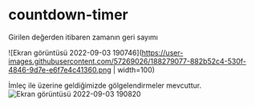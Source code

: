 # countdown-timer
 Girilen değerden itibaren zamanın geri sayımı
 
![Ekran görüntüsü 2022-09-03 190746](https://user-images.githubusercontent.com/57269026/188279077-882b52c4-530f-4846-9d7e-e6f7e4c41360.png | width=100)

İmleç ile üzerine geldiğimizde gölgelendirmeler mevcuttur.
![Ekran görüntüsü 2022-09-03 190820](https://user-images.githubusercontent.com/57269026/188279094-9ef8a64c-b856-4f4f-835f-a0ac1bda2fe8.png)
